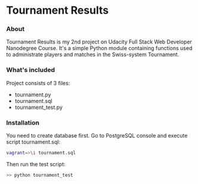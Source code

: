 # Tournament Results

### About

Tournament Results is my 2nd project on Udacity Full Stack Web Developer Nanodegree Course.
It's a simple Python module containing functions used to administrate players and matches in the
Swiss-system Tournament.

### What's included

Project consists of 3 files:

* tournament.py
* tournament.sql
* tournament_test.py



### Installation

You need to create database first. Go to PostgreSQL console and execute script tournament.sql:

```sh
vagrant=>\i tournament.sql
```

Then run the test script:

```sh
>> python tournament_test
```